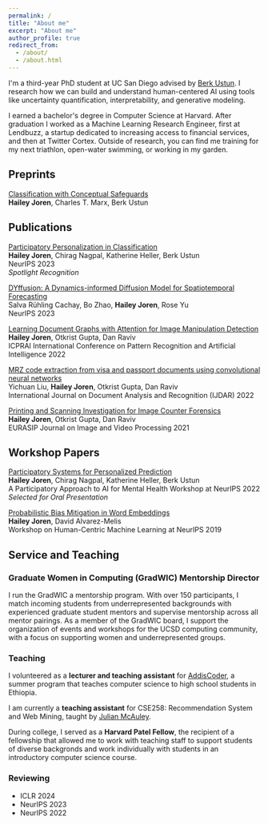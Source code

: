```yaml
---
permalink: /
title: "About me"
excerpt: "About me"
author_profile: true
redirect_from: 
  - /about/
  - /about.html
---
```


I'm a third-year PhD student at UC San Diego advised by [Berk Ustun](https://www.berkustun.com/). I research how we can build and understand human-centered AI using tools like uncertainty quantification, interpretability, and generative modeling.

<!--- minimizing data collection: how can we design interpretable machine learning systems that minimize data collection and maximize fairness and predictive performance? (see [Participatory Personalization in Classification NeurIPS 2023 Spotlight](https://arxiv.org/abs/2302.03874))
- building data-efficient systems: how can we use domain-specific data to build more efficient and less data-hungry diffusion models? (see [DYffusion: A Dynamics-informed Diffusion Model for Spatiotemporal Forecasting NeurIPS 2023](https://arxiv.org/abs/2306.01984))
- uncertainty-aware interventions: how can we leverage uncertainty quantification in scaling interpretable models? (preprint coming soon!)
- training for task relevance: how can we bias generative and graph-based models to prioritize the features human reviewers think are most important? (see [Learning Document Graphs with Attention for Image Manipulation Detection ICPRAI 2022](https://link.springer.com/chapter/10.1007/978-3-031-09037-0_22))
- fairness in NLP: how can we use distribution information and probabilistic modeling to reduce bias in NLP tasks? (see [Probabilistic Bias Mitigation in Word Embeddings Neurips HCML Workshop 2020](https://arxiv.org/abs/1910.14497))
-->
I earned a bachelor's degree in Computer Science at Harvard. After graduation I worked as a Machine Learning Research Engineer, first at Lendbuzz, a startup dedicated to increasing access to financial services, and then at Twitter Cortex. Outside of research, you can find me training for my next triathlon, open-water swimming, or working in my garden.

## Preprints

[Classification with Conceptual Safeguards](https://haileyjoren.github.io/files/conceptual_safeguards.pdf)\
**Hailey Joren**, Charles T. Marx, Berk Ustun

## Publications
[Participatory Personalization in Classification](https://arxiv.org/abs/2302.03874)\
**Hailey Joren**, Chirag Nagpal, Katherine Heller, Berk Ustun\
NeurIPS 2023\
*Spotlight Recognition* 

[DYffusion: A Dynamics-informed Diffusion Model for Spatiotemporal Forecasting](https://arxiv.org/abs/2306.01984)\
Salva Rühling Cachay, Bo Zhao, **Hailey Joren**, Rose Yu\
NeurIPS 2023

[Learning Document Graphs with Attention for Image Manipulation Detection](https://link.springer.com/chapter/10.1007/978-3-031-09037-0_22)\
**Hailey Joren**, Otkrist Gupta, Dan Raviv\
ICPRAI International Conference on Pattern Recognition and Artificial Intelligence 2022

[MRZ code extraction from visa and passport documents using convolutional neural networks](https://link.springer.com/article/10.1007/s10032-021-00384-2)\
Yichuan Liu, **Hailey Joren**, Otkrist Gupta, Dan Raviv\
International Journal on Document Analysis and Recognition (IJDAR) 2022

[Printing and Scanning Investigation for Image Counter Forensics](https://arxiv.org/abs/2005.02160)\
**Hailey Joren**, Otkrist Gupta, Dan Raviv\
EURASIP Journal on Image and Video Processing 2021

## Workshop Papers

[Participatory Systems for Personalized Prediction](https://nips.cc/virtual/2022/workshop/49984)\
**Hailey Joren**, Chirag Nagpal, Katherine Heller, Berk Ustun\
A Participatory Approach to AI for Mental Health Workshop at NeurIPS 2022\
*Selected for Oral Presentation*

[Probabilistic Bias Mitigation in Word Embeddings](https://arxiv.org/abs/1910.14497)\
**Hailey Joren**, David Alvarez-Melis\
Workshop on Human-Centric Machine Learning at NeurIPS 2019

## Service and Teaching
### Graduate Women in Computing (GradWIC) Mentorship Director
I run the GradWIC a mentorship program. With over 150 participants, I match incoming students from underrepresented backgrounds with experienced
graduate student mentors and supervise mentorship across all mentor pairings. 
As a member of the GradWIC board, I support the organization of events and workshops for
the UCSD computing community, with a focus on supporting women and underrepresented groups.


### Teaching

I volunteered as a **lecturer and teaching assistant** for [AddisCoder](https://www.addiscoder.com/), a summer program that teaches computer science to high school 
students in Ethiopia. 

I am currently a **teaching assistant** for CSE258: Recommendation System and Web Mining, 
taught by [Julian McAuley](https://cseweb.ucsd.edu/~jmcauley/).

During college, I served as a **Harvard Patel Fellow**, the recipient of a fellowship that allowed me 
to work with teaching staff to support students of diverse backgronds and work individually with students in an
introductory computer science course.

### Reviewing

- ICLR 2024
- NeurIPS 2023
- NeurIPS 2022







<!-- I'm a first-year PhD Student at UC San Diego advised by [Berk Ustun](https://www.berkustun.com/). My research interests include human-centered machine learning, participatory design, fairness, and interpretabilty. I investigate challenges related to deploying robust and fair machine learning models for real-world problems.  -->

<!-- I'm a first-year PhD Student at UC San Diego advised by Berk Ustun. 
 -->
